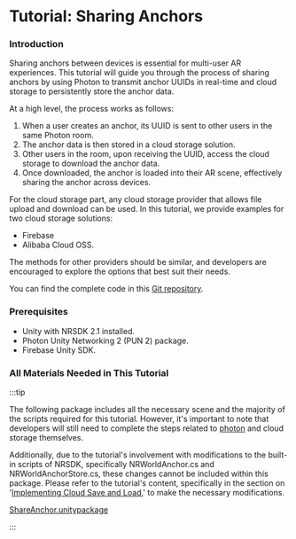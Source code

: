 # Tutorial: Sharing Anchors

### **Introduction**

Sharing anchors between devices is essential for multi-user AR experiences. This tutorial will guide you through the process of sharing anchors by using Photon to transmit anchor UUIDs in real-time and cloud storage to persistently store the anchor data.

At a high level, the process works as follows:

1. When a user creates an anchor, its UUID is sent to other users in the same Photon room.
2. The anchor data is then stored in a cloud storage solution.
3. Other users in the room, upon receiving the UUID, access the cloud storage to download the anchor data.
4. Once downloaded, the anchor is loaded into their AR scene, effectively sharing the anchor across devices.

For the cloud storage part, any cloud storage provider that allows file upload and download can be used. In this tutorial, we provide examples for two cloud storage solutions: 

- Firebase  
- Alibaba Cloud OSS. 

The methods for other providers should be similar, and developers are encouraged to explore the options that best suit their needs.

You can find the complete code in this [Git repository](https://github.com/dengxian-xreal/NRSDK_ShareAnchors).
### **Prerequisites**

- Unity with NRSDK 2.1 installed.
- Photon Unity Networking 2 (PUN 2) package.
- Firebase Unity SDK.

### All Materials Needed in This Tutorial

:::tip

The following package includes all the necessary scene and the majority of the scripts required for this tutorial. However, it's important to note that developers will still need to complete the steps related to [photon](1_SettingUpPhoton.md) and cloud storage themselves.

Additionally, due to the tutorial's involvement with modifications to the built-in scripts of NRSDK, specifically NRWorldAnchor.cs and NRWorldAnchorStore.cs, these changes cannot be included within this package. Please refer to the tutorial's content, specifically in the section on '[Implementing Cloud Save and Load](./4_CloudSaveandLoad.md),' to make the necessary modifications.



[ShareAnchor.unitypackage](https://content.gitbook.com/content/yXoV7SMVFQhr75lOIoQv/blobs/Na0wdzJVeSsXVViY4Nn3/ShareAnchor.unitypackage)

:::

